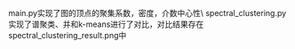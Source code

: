 main.py实现了图的顶点的聚集系数，密度，介数中心性\\
spectral_clustering.py实现了谱聚类、并和k-means进行了对比，对比结果存在spectral_clustering_result.png中